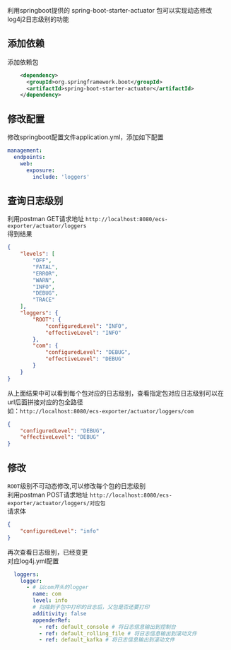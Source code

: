 利用springboot提供的 spring-boot-starter-actuator 包可以实现动态修改log4j2日志级别的功能
## 添加依赖
添加依赖包
```xml
    <dependency>
      <groupId>org.springframework.boot</groupId>
      <artifactId>spring-boot-starter-actuator</artifactId>
    </dependency>
```
## 修改配置
修改springboot配置文件application.yml，添加如下配置
```yml
management:
  endpoints:
    web:
      exposure:
        include: 'loggers'
```
## 查询日志级别
利用postman GET请求地址 `http://localhost:8080/ecs-exporter/actuator/loggers`  
得到结果
```json
{
    "levels": [
        "OFF",
        "FATAL",
        "ERROR",
        "WARN",
        "INFO",
        "DEBUG",
        "TRACE"
    ],
    "loggers": {
        "ROOT": {
            "configuredLevel": "INFO",
            "effectiveLevel": "INFO"
        },
        "com": {
            "configuredLevel": "DEBUG",
            "effectiveLevel": "DEBUG"
        }
    }
}
```
从上面结果中可以看到每个包对应的日志级别，查看指定包对应日志级别可以在url后面拼接对应的包全路径  
如：`http://localhost:8080/ecs-exporter/actuator/loggers/com`
```json
{
    "configuredLevel": "DEBUG",
    "effectiveLevel": "DEBUG"
}
```
## 修改
`ROOT`级别不可动态修改,可以修改每个包的日志级别  
利用postman POST请求地址 `http://localhost:8080/ecs-exporter/actuator/loggers/对应包`  
请求体
```json
{
    "configuredLevel": "info"
}
```
再次查看日志级别，已经变更  
对应log4j.yml配置
```yaml
  loggers:
    logger:
      - # 以com开头的logger
        name: com
        level: info
        # 扫描到子包中打印的日志后，父包是否还要打印
        additivity: false
        appenderRef:
          - ref: default_console # 将日志信息输出到控制台
          - ref: default_rolling_file # 将日志信息输出到滚动文件
          - ref: default_kafka # 将日志信息输出到滚动文件
```
